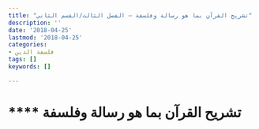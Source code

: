 ```yaml
---
title: "تشريح القرآن بما هو رسالة وفلسفة – الفصل الثالث/القسم الثاني"
description: ''
date: '2018-04-25'
lastmod: '2018-04-25'
categories:
- فلسفة الدين
tags: []
keywords: []

---
```

# **** **تشريح القرآن** بما هو رسالة وفلسفة

###